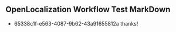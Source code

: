 ## OpenLocalization Workflow Test MarkDown
* 65338c1f-e563-4087-9b62-43a91655812a thanks!

<!--HONumber=Sep16_HO2-->


